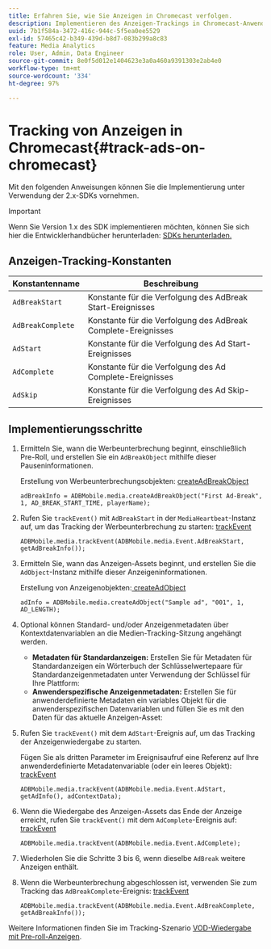 ```yaml
---
title: Erfahren Sie, wie Sie Anzeigen in Chromecast verfolgen.
description: Implementieren des Anzeigen-Trackings in Chromecast-Anwendungen mit dem Media SDK.
uuid: 7b1f584a-3472-416c-944c-5f5ea0ee5529
exl-id: 57465c42-b349-439d-b8d7-083b299a8c83
feature: Media Analytics
role: User, Admin, Data Engineer
source-git-commit: 8e0f5d012e1404623e3a0a460a9391303e2ab4e0
workflow-type: tm+mt
source-wordcount: '334'
ht-degree: 97%

---
```


# Tracking von Anzeigen in Chromecast{#track-ads-on-chromecast}

Mit den folgenden Anweisungen können Sie die Implementierung unter Verwendung der 2.x-SDKs vornehmen.

>[!IMPORTANT]
>
>Wenn Sie Version 1.x des SDK implementieren möchten, können Sie sich hier die Entwicklerhandbücher herunterladen: [SDKs herunterladen.](/help/sdk-implement/download-sdks.md)

## Anzeigen-Tracking-Konstanten

| Konstantenname | Beschreibung   |
|---|---|
| `AdBreakStart` | Konstante für die Verfolgung des AdBreak Start-Ereignisses |
| `AdBreakComplete` | Konstante für die Verfolgung des AdBreak Complete-Ereignisses |
| `AdStart` | Konstante für die Verfolgung des Ad Start-Ereignisses |
| `AdComplete` | Konstante für die Verfolgung des Ad Complete-Ereignisses |
| `AdSkip` | Konstante für die Verfolgung des Ad Skip-Ereignisses |

## Implementierungsschritte

1. Ermitteln Sie, wann die Werbeunterbrechung beginnt, einschließlich Pre-Roll, und erstellen Sie ein `AdBreakObject` mithilfe dieser Pauseninformationen.

   Erstellung von Werbeunterbrechungsobjekten: [createAdBreakObject](https://adobe-marketing-cloud.github.io/media-sdks/reference/chromecast/ADBMobile.media.html#.createAdBreakObject)

   ```
   adBreakInfo = ADBMobile.media.createAdBreakObject("First Ad-Break", 1, AD_BREAK_START_TIME, playerName);
   ```

1. Rufen Sie `trackEvent()` mit `AdBreakStart` in der `MediaHeartbeat`-Instanz auf, um das Tracking der Werbeunterbrechung zu starten: [trackEvent](https://adobe-marketing-cloud.github.io/media-sdks/reference/chromecast/ADBMobile.media.html#.trackEvent)

   ```
   ADBMobile.media.trackEvent(ADBMobile.media.Event.AdBreakStart, getAdBreakInfo());
   ```

1. Ermitteln Sie, wann das Anzeigen-Assets beginnt, und erstellen Sie die `AdObject`-Instanz mithilfe dieser Anzeigeninformationen.

   Erstellung von Anzeigenobjekten:[ createAdObject](https://adobe-marketing-cloud.github.io/media-sdks/reference/chromecast/ADBMobile.media.html#.createAdObject)

   ```
   adInfo = ADBMobile.media.createAdObject("Sample ad", "001", 1, AD_LENGTH);
   ```

1. Optional können Standard- und/oder Anzeigenmetadaten über Kontextdatenvariablen an die Medien-Tracking-Sitzung angehängt werden.

   * **Metadaten für Standardanzeigen:** Erstellen Sie für Metadaten für Standardanzeigen ein Wörterbuch der Schlüsselwertepaare für Standardanzeigenmetadaten unter Verwendung der Schlüssel für Ihre Plattform:
   * **Anwenderspezifische Anzeigenmetadaten:** Erstellen Sie für anwenderdefinierte Metadaten ein variables Objekt für die anwenderspezifischen Datenvariablen und füllen Sie es mit den Daten für das aktuelle Anzeigen-Asset:

1. Rufen Sie `trackEvent()` mit dem `AdStart`-Ereignis auf, um das Tracking der Anzeigenwiedergabe zu starten.

   Fügen Sie als dritten Parameter im Ereignisaufruf eine Referenz auf Ihre anwenderdefinierte Metadatenvariable (oder ein leeres Objekt): [trackEvent](https://adobe-marketing-cloud.github.io/media-sdks/reference/chromecast/ADBMobile.media.html#.trackEvent)

   ```
   ADBMobile.media.trackEvent(ADBMobile.media.Event.AdStart, getAdInfo(), adContextData);
   ```

1. Wenn die Wiedergabe des Anzeigen-Assets das Ende der Anzeige erreicht, rufen Sie `trackEvent()` mit dem `AdComplete`-Ereignis auf: [trackEvent](https://adobe-marketing-cloud.github.io/media-sdks/reference/chromecast/ADBMobile.media.html#.trackEvent)

   ```
   ADBMobile.media.trackEvent(ADBMobile.media.Event.AdComplete);
   ```

1. Wiederholen Sie die Schritte 3 bis 6, wenn dieselbe `AdBreak` weitere Anzeigen enthält.
1. Wenn die Werbeunterbrechung abgeschlossen ist, verwenden Sie zum Tracking das `AdBreakComplete`-Ereignis: [trackEvent](https://adobe-marketing-cloud.github.io/media-sdks/reference/chromecast/ADBMobile.media.html#.trackEvent)

   ```
   ADBMobile.media.trackEvent(ADBMobile.media.Event.AdBreakComplete, getAdBreakInfo());
   ```

Weitere Informationen finden Sie im Tracking-Szenario [VOD-Wiedergabe mit Pre-roll-Anzeigen](/help/sdk-implement/tracking-scenarios/vod-preroll-ads.md).
